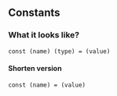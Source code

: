 ## Constants

### What it looks like?
`const (name) (type) = (value)`

#### Shorten version
`const (name) = (value)`
